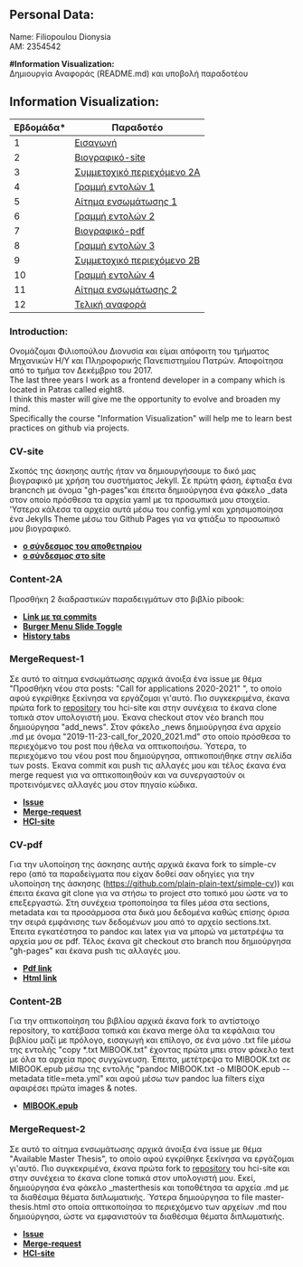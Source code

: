 ## Personal Data:
Name: Filiopoulou Dionysia <br /> 
ΑΜ: 2354542

<b>#Information Visualization:</b><br>
Δημιουργία Αναφοράς (README.md) και υποβολή παραδοτέου<br>

## Information Visualization:
| Εβδομάδα* | Παραδοτέο |
| --- | --- |
| 1 | [Εισαγωγή](#Introduction) |
| 2 | [Βιογραφικό-site](#CV-site) |
| 3 | [Συμμετοχικό περιεχόμενο 2A](#Content-2A) |
| 4 | [Γραμμή εντολών 1](#CommandLine-1)
| 5 | [Αίτημα ενσωμάτωσης 1](#MergeRequest-1) |
| 6 | [Γραμμή εντολών 2](#CommandLine-2) |
| 7 | [Βιογραφικό-pdf](#CV-pdf) |
| 8 | [Γραμμή εντολών 3](#CommandLine-3) |
| 9 | [Συμμετοχικό περιεχόμενο 2B](#Content-2Β) |
| 10 | [Γραμμή εντολών 4](#CommandLine-4)|
| 11 | [Αίτημα ενσωμάτωσης 2](#MergeRequest-2) |
| 12 | [Τελική αναφορά](#Final-Report) |

### Introduction:
Ονομάζομαι Φιλιοπούλου Διονυσία και είμαι απόφοιτη του τμήματος Μηχανικών Η/Υ και Πληροφορικής Πανεπιστημίου Πατρών. Αποφοίτησα από το τμήμα τον Δεκέμβριο του 2017.<br>
The last three years I work as a frontend developer in a company which is located in Patras called eight8.<br>
I think this master will give me the opportunity to evolve and broaden my mind.<br>
Specifically the course "Information Visualization" will help me to learn best practices on github via projects.

### CV-site
Σκοπός της άσκησης αυτής ήταν να δημιουργήσουμε το δικό μας βιογραφικό με χρήση του συστήματος Jekyll. Σε πρώτη φάση, έφτιαξα ένα brancnch με όνομα "gh-pages"και έπειτα δημιούργησα ένα φάκελο _data στον οποίο πρόσθεσα τα αρχεία yaml με τα προσωπικά μου στοιχεία. 'Υστερα κάλεσα τα αρχεία αυτά μέσω του config.yml και χρησιμοποίησα ένα Jekylls Theme μέσω του Github Pages για να φτιάξω το προσωπικό μου βιογραφικό. 

- **[ο σύνδεσμος του αποθετηρίου](https://github.com/ceid5452/cv/tree/gh-pages)** 
- **[ο σύνδεσμος στο site](https://ceid5452.github.io/cv/)** 

### Content-2A
Προσθήκη 2 διαδραστικών παραδειγμάτων στο βιβλίο pibook:
 -  **[Link με τα commits](https://github.com/ceid5452/site/commits?author=ceid5452)**
 -  **[Burger Menu Slide Toggle](https://gallant-newton-f47024.netlify.app/remix/burger-menu/)**
 -  **[History tabs](https://gallant-newton-f47024.netlify.app/remix/tabs/)**

### MergeRequest-1
Σε αυτό το αίτημα ενσωμάτωσης αρχικά άνοιξα ένα issue με θέμα "Προσθήκη νέου στα posts: "Call for applications 2020-2021" ", το οποίο αφού εγκρίθηκε ξεκίνησα να εργάζομαι γι'αυτό. Πιο συγκεκριμένα, έκανα πρώτα fork to [repository](https://github.com/upatras-hci/site) του hci-site και στην συνέχεια το έκανα clone τοπικά στον υπολογιστή μου. Έκανα checkout στον νέο branch που δημιούργησα "add_news". Στον φάκελο _news δημιούργησα ένα αρχείο .md με όνομα "2019-11-23-call_for_2020_2021.md" στο οποίο πρόσθεσα το περιεχόμενο του post που ήθελα να οπτικοποιήσω. Ύστερα, το περιεχόμενο του νέου post που δημιούργησα, οπτικοποιήθηκε στην σελίδα των posts. Έκανα commit και push τις αλλαγές μου και τέλος έκανα ένα merge request για να οπτικοποιηθούν και να συνεργαστούν οι προτεινόμενες αλλαγές μου στον πηγαίο κώδικα.</br>

- **[Issue](https://github.com/upatras-hci/site/issues/156)**
- **[Merge-request]()**
- **[HCI-site]()**

### CV-pdf
Για την υλοποίηση της άσκησης αυτής αρχικά έκανα fork το simple-cv repo (από τα παραδείγματα που είχαν δοθεί σαν οδηγίες για την υλοποίηση της άσκησης (https://github.com/plain-plain-text/simple-cv)) και έπειτα έκανα git clone για να στήσω το project στο τοπικό μου ώστε να το επεξεργαστώ. Στη συνέχεια τροποποίησα τα files μέσα στα sections, metadata και τα προσάρμοσα στα δικά μου δεδομένα καθώς επίσης όρισα την σειρά εμφάνισης των δεδομένων μου από το αρχείο sections.txt. Έπειτα εγκατέστησα το pandoc και latex για να μπορώ να μετατρέψω τα αρχεία μου σε pdf. Τέλος έκανα git checkout στο branch που δημιούργησα "gh-pages" και έκανα push τις αλλαγές μου.

- **[Pdf link](https://ceid5452.github.io/simple-cv/docs/Filiopoulou_Dionysia_CV.pdf)** </br>
- **[Html link](https://ceid5452.github.io/simple-cv/docs/)**

### Content-2Β
Για την οπτικοποίηση του βιβλίου αρχικά έκανα fork το αντίστοιχο repository, το κατέβασα τοπικά και έκανα merge όλα τα κεφάλαια του βιβλίου μαζί με πρόλογο, εισαγωγή και επίλογο, σε ένα μόνο .txt file μέσω της εντολής "copy *.txt ΜΙΒΟΟΚ.txt" έχοντας πρώτα μπει στον φάκελο text με όλα τα αρχεία προς συγχώνευση. Έπειτα, μετέτρεψα το MIBOOK.txt σε MIBOOK.epub μέσω της εντολής "pandoc MIBOOK.txt -o MIBOOK.epub --metadata title=meta.yml" και αφού μέσω των pandoc lua filters είχα αφαιρέσει πρώτα images & notes.

- **[MIBOOK.epub](https://github.com/ceid5452/kallipos)** </br>


### MergeRequest-2
Σε αυτό το αίτημα ενσωμάτωσης αρχικά άνοιξα ένα issue με θέμα "Available Master Thesis", το οποίο αφού εγκρίθηκε ξεκίνησα να εργάζομαι γι'αυτό. Πιο συγκεκριμένα, έκανα πρώτα fork to [repository](https://github.com/upatras-hci/site) του hci-site και στην συνέχεια το έκανα clone τοπικά στον υπολογιστή μου. Εκεί, δημιούργησα ένα φάκελο _masterthesis και τοποθέτησα τα αρχεία .md με τα διαθέσιμα θέματα διπλωματικής. Ύστερα δημιούργησα τo file master-thesis.html στo οποία οπτικοποίησα το περιεχόμενο των αρχείων .md που δημιούργησα, ώστε να εμφανιστούν τα διαθέσιμα θέματα διπλωματικής.</br>

- **[Issue](https://github.com/upatras-hci/site/issues/155)**
- **[Merge-request](https://github.com/upatras-hci/site/pull/157)**
- **[HCI-site]()**
